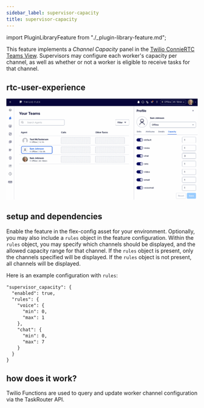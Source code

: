 ```yaml
---
sidebar_label: supervisor-capacity
title: supervisor-capacity
---
```

import PluginLibraryFeature from "./_plugin-library-feature.md";

<PluginLibraryFeature />

This feature implements a _Channel Capacity_ panel in the [Twilio ConnieRTC](https://www.twilio.com/flex) [Teams View](https://www.twilio.com/docs/flex/monitor-agent-activity). Supervisors may configure each worker's capacity per channel, as well as whether or not a worker is eligible to receive tasks for that channel.

## rtc-user-experience

![Supervisor capacity demo](/img/features/supervisor-capacity/supervisor-capacity.gif)

## setup and dependencies

Enable the feature in the flex-config asset for your environment. Optionally, you may also include a `rules` object in the feature configuration. Within the `rules` object, you may specify which channels should be displayed, and the allowed capacity range for that channel. If the `rules` object is present, only the channels specified will be displayed. If the `rules` object is not present, all channels will be displayed.

Here is an example configuration with `rules`:

```
"supervisor_capacity": {
  "enabled": true,
  "rules": {
    "voice": {
      "min": 0,
      "max": 1
    },
    "chat": {
      "min": 0,
      "max": 7
    }
  }
}
```

## how does it work?

Twilio Functions are used to query and update worker channel configuration via the TaskRouter API.
